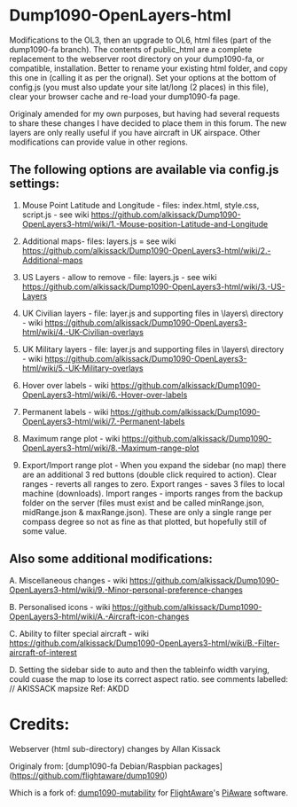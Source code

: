 # Dump1090-OpenLayers-html
Modifications to the OL3, then an upgrade to OL6, html files (part of the dump1090-fa branch).  The contents of public_html are a complete replacement to the webserver root directory on your dump1090-fa, or compatible, installation.  Better to rename your existing html folder, and copy this one in (calling it as per the orignal).  Set your options at the bottom of config.js (you must also update your site lat/long (2 places) in this file), clear your browser cache and re-load your dump1090-fa page.

Originaly amended for my own purposes, but having had several requests to share these changes I have decided to place them in this forum. The new layers are only really useful if you have aircraft in UK airspace.  Other modifications can provide value in other regions.

## The following options are available via config.js settings:

1. Mouse Point Latitude and Longitude - files: index.html, style.css, script.js - see wiki https://github.com/alkissack/Dump1090-OpenLayers3-html/wiki/1.-Mouse-position-Latitude-and-Longitude

2. Additional maps- files: layers.js = see wiki https://github.com/alkissack/Dump1090-OpenLayers3-html/wiki/2.-Additional-maps

3. US Layers - allow to remove - file: layers.js - see wiki https://github.com/alkissack/Dump1090-OpenLayers3-html/wiki/3.-US-Layers

4. UK Civilian layers - file: layer.js and supporting files in \layers\ directory - wiki https://github.com/alkissack/Dump1090-OpenLayers3-html/wiki/4.-UK-Civilian-overlays

5. UK Military layers - file: layer.js and supporting files in \layers\ directory - wiki https://github.com/alkissack/Dump1090-OpenLayers3-html/wiki/5.-UK-Military-overlays

6. Hover over labels - wiki https://github.com/alkissack/Dump1090-OpenLayers3-html/wiki/6.-Hover-over-labels

7. Permanent labels - wiki https://github.com/alkissack/Dump1090-OpenLayers3-html/wiki/7.-Permanent-labels

8. Maximum range plot - wiki https://github.com/alkissack/Dump1090-OpenLayers3-html/wiki/8.-Maximum-range-plot

9. Export/Import range plot - When you expand the sidebar (no map) there are an additional 3 red buttons (double click required to action).  Clear ranges - reverts all ranges to zero. Export ranges - saves 3 files to local machine (downloads). Import ranges - imports ranges from the backup folder on the server (files must exist and be called minRange.json, midRange.json & maxRange.json).  These are only a single range per compass degree so not as fine as that plotted, but hopefully still of some value.

## Also some additional modifications:

A. Miscellaneous changes - wiki https://github.com/alkissack/Dump1090-OpenLayers3-html/wiki/9.-Minor-personal-preference-changes

B. Personalised icons - wiki https://github.com/alkissack/Dump1090-OpenLayers3-html/wiki/A.-Aircraft-icon-changes

C. Ability to filter special aircraft - wiki https://github.com/alkissack/Dump1090-OpenLayers3-html/wiki/B.-Filter-aircraft-of-interest

D. Setting the sidebar side to auto and then the tableinfo width varying, could cuase the map to lose its correct aspect ratio.  see comments labelled: // AKISSACK mapsize    Ref: AKDD

# Credits:
Webserver (html sub-directory) changes by Allan Kissack

Originaly from: [dump1090-fa Debian/Raspbian packages] (https://github.com/flightaware/dump1090)

Which is a fork of: [dump1090-mutability](https://github.com/mutability/dump1090) for [FlightAware](http://flightaware.com)'s [PiAware](http://flightaware.com/adsb/piaware) software.
